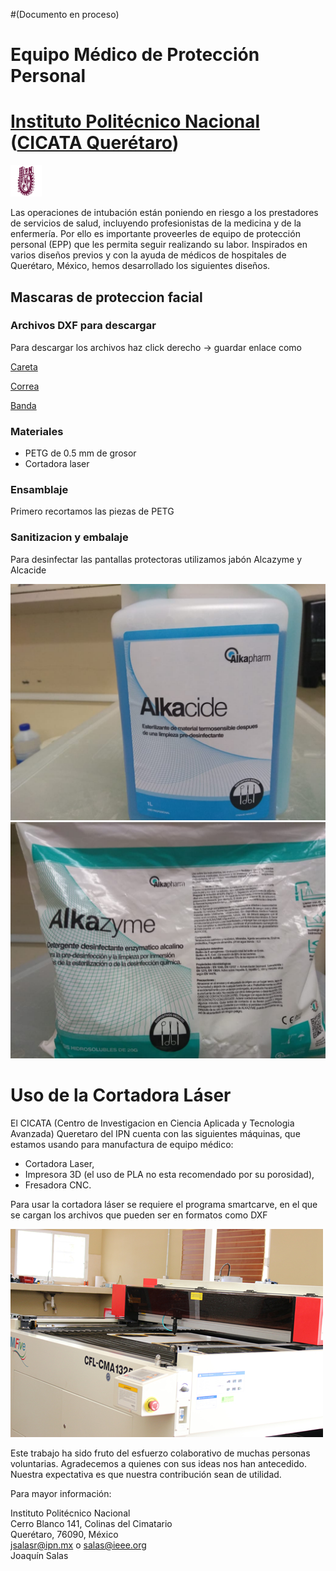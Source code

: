 #(Documento en proceso)

# Equipo Médico de Protección Personal 
# [Instituto Politécnico Nacional](https://www.ipn.mx/) ([CICATA Querétaro](https://www.cicataqro.ipn.mx/cq/qro/Paginas/index.html)) 

![logo](https://github.com/CICATA/covid19/blob/master/ipn.png)

Las operaciones de intubación están poniendo en riesgo a los prestadores de servicios de salud, incluyendo profesionistas de la medicina y de la enfermería. Por ello es importante proveerles de equipo de protección personal (EPP) que les permita seguir realizando su labor. Inspirados en varios diseños previos y con la ayuda de médicos de hospitales de Querétaro, México, hemos desarrollado los siguientes diseños.

## Mascaras de proteccion facial


### Archivos DXF para descargar

Para descargar los archivos haz click derecho -> guardar enlace como 


[Careta](https://raw.githubusercontent.com/CICATA/covid19/master/careta.DXF)

[Correa](https://raw.githubusercontent.com/CICATA/covid19/master/correa.DXF)

[Banda](https://raw.githubusercontent.com/CICATA/covid19/master/banda.DXF)




### Materiales

+ PETG de 0.5 mm de grosor
+ Cortadora laser

### Ensamblaje

Primero recortamos las piezas de PETG

### Sanitizacion y embalaje

Para desinfectar las pantallas protectoras utilizamos jabón Alcazyme y Alcacide

![Alcacide](https://github.com/CICATA/covid19/blob/master/Alcacide.jpeg)
![Alkazyme](https://github.com/CICATA/covid19/blob/master/Alkazyme.jpeg)

# Uso de la Cortadora Láser

El CICATA (Centro de Investigacion en Ciencia Aplicada y Tecnologia Avanzada)  Queretaro del IPN cuenta con las siguientes máquinas, que estamos usando para manufactura de equipo médico:

+ Cortadora Laser,
+ Impresora 3D (el uso de PLA no esta recomendado por su porosidad),
+ Fresadora CNC.


Para usar la cortadora láser se requiere el programa smartcarve, en el que se cargan los archivos que pueden ser en formatos como DXF

![cortadora](https://github.com/CICATA/covid19/blob/master/cortadora.jpg)



Este trabajo ha sido fruto del esfuerzo colaborativo de muchas personas voluntarias. Agradecemos a quienes con sus ideas nos han antecedido. Nuestra expectativa es que nuestra contribución sean de utilidad. 

Para mayor información: 

Instituto Politécnico Nacional<br/>
Cerro Blanco 141, Colinas del Cimatario<br/> 
Querétaro, 76090, México<br/>
jsalasr@ipn.mx o salas@ieee.org<br/>
Joaquín Salas
